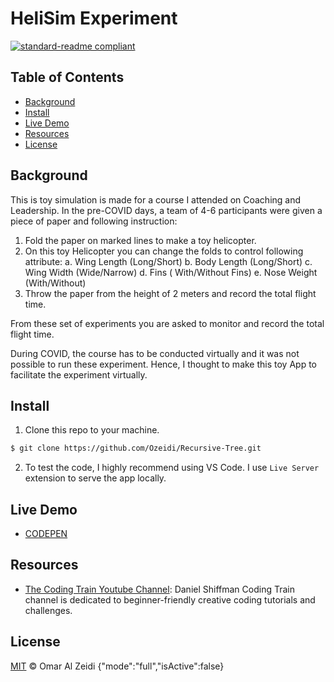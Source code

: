 # HeliSim Experiment 

[![standard-readme compliant](https://img.shields.io/badge/readme%20style-standard-brightgreen.svg?style=flat-square)](https://github.com/RichardLitt/standard-readme)



## Table of Contents

- [Background](#background)
- [Install](#install)
- [Live Demo](#live-demo)
- [Resources](#Resources)
- [License](#license)

## Background
This is toy simulation is made for a course I attended on Coaching and Leadership. In the pre-COVID days, a team of 4-6  participants were given a piece of paper and following instruction:
1. Fold the paper on marked lines to make a toy helicopter.
2. On this toy Helicopter you can change the folds to control following attribute:
    a. Wing Length (Long/Short)
    b. Body Length (Long/Short)
    c. Wing Width (Wide/Narrow)
    d. Fins ( With/Without Fins)
    e. Nose Weight (With/Without)
2. Throw  the paper from the height of 2 meters and record the total flight time.

From these set of experiments you are asked to monitor and record the total flight time.

During COVID, the course has to be conducted virtually and it was not possible to run these experiment. Hence, I thought to make this toy App to facilitate the experiment virtually.


## Install

1. Clone this repo to your machine.

```sh
$ git clone https://github.com/Ozeidi/Recursive-Tree.git
```
2. To test the code, I highly recommend using VS Code. I use `Live Server` extension to serve the app locally.



## Live Demo
- [CODEPEN](https://codepen.io/ozeidi/project/full/DGyMQJ)
##  Resources

- [The Coding Train Youtube Channel](https://www.youtube.com/c/TheCodingTrain/featured): Daniel Shiffman Coding Train channel is dedicated to beginner-friendly creative coding tutorials and challenges. 
## License

[MIT](LICENSE) © Omar Al Zeidi
{"mode":"full","isActive":false}
